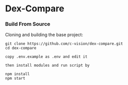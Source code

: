 # Dex-Compare

### Build From Source

Cloning and building the base project:

```shell
git clone https://github.com/c-vision/dex-compare.git
cd dex-compare

copy .env.example as .env and edit it

then install modules and run script by

npm install 
npm start

